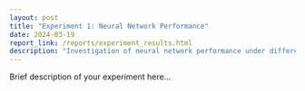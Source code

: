 ```yaml
---
layout: post
title: "Experiment 1: Neural Network Performance"
date: 2024-03-19
report_link: /reports/experiment_results.html
description: "Investigation of neural network performance under different hyperparameters"
---
```


Brief description of your experiment here... 